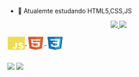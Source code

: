 


- 🌱 Atualemte estudando HTML5,CSS,JS
 <div align="center">
  <a href="https://github.com/moreiraxs">
  <img height="180em" src="https://github-readme-stats.vercel.app/api?username=moreiraxs&show_icons=true&theme=dark&include_all_commits=true&count_private=true"/>
   <img height="180em" src="https://github-readme-stats.vercel.app/api/top-langs/?username=moreiraxs&layout=compact&langs_count=16&theme=dark"/>

</div>
  <div style="display: inline_block"><br>
  <img align="center" alt="moreira-Js" height="30" width="40" src="https://raw.githubusercontent.com/devicons/devicon/master/icons/javascript/javascript-plain.svg">
  <img align="center" alt="moreira-HTML" height="30" width="40" src="https://raw.githubusercontent.com/devicons/devicon/master/icons/html5/html5-original.svg">
  <img align="center" alt="moreira-CSS" height="30" width="40" src="https://raw.githubusercontent.com/devicons/devicon/master/icons/css3/css3-original.svg">
 

</div>
  
  ##

<div>
   <a href = "mailto:lucas.nunes61@gmail.com"><img src="https://img.shields.io/badge/-Gmail-%23333?style=for-the-badge&logo=gmail&logoColor=white" target="_blank"></a>
   <a href="www.linkedin.com/in/lucasmnunes9" target="_blank"><img src="https://img.shields.io/badge/-LinkedIn-%230077B5?style=for-the-badge&logo=linkedin&logoColor=white" target="_blank"></a>
</div


